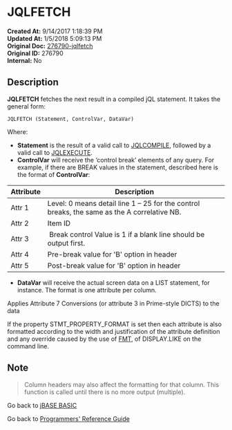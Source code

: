 # JQLFETCH

**Created At:** 9/14/2017 1:18:39 PM  
**Updated At:** 1/5/2018 5:09:13 PM  
**Original Doc:** [276790-jqlfetch](https://docs.jbase.com/36868-jbase-basic/276790-jqlfetch)  
**Original ID:** 276790  
**Internal:** No  

## Description

**JQLFETCH** fetches the next result in a compiled jQL statement. It takes the general form:

```
JQLFETCH (Statement, ControlVar, DataVar)
```

Where:

- **Statement** is the result of a valid call to [JQLCOMPILE](./../jqlcompile), followed by a valid call to [JQLEXECUTE](./../jqlexecute).
- **ControlVar** will receive the ‘control break’ elements of any query. For example, if there are BREAK values in the statement, described here is the format of **ControlVar**:

| Attribute| Description|
| --- | --- |
| Attr 1 | Level: 0 means detail line 1 – 25 for the control breaks, the same as the A correlative NB.|
| Attr 2| Item ID|
| Attr 3|  Break control Value is 1 if a blank line should be output first.|
| Attr 4| Pre-break value for 'B' option in header |
| Attr 5| Post-break value for 'B' option in header|

- **DataVar** will receive the actual screen data on a LIST statement, for instance. The format is one attribute per column.

Applies Attribute 7 Conversions (or attribute 3 in Prime-style DICTS) to the data

If the property STMT\_PROPERTY\_FORMAT is set then each attribute is also formatted according to the width and justification of the attribute definition and any override caused by the use of [FMT](./../fmt), of DISPLAY.LIKE on the command line.

## Note

> Column headers may also affect the formatting for that column. This function is called until there is no more output (multiple).

Go back to [jBASE BASIC](./../README.md)

Go back to [Programmers' Reference Guide](./../../reference-guides/jbc/README.md)
